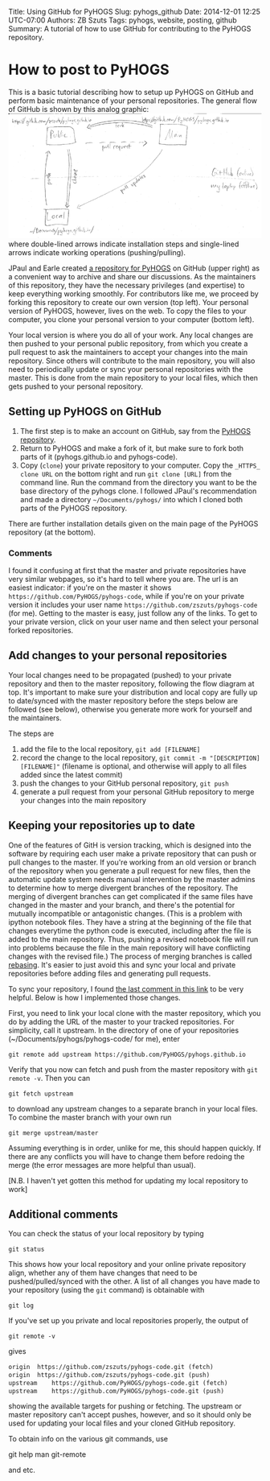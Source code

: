 Title: Using GitHub for PyHOGS
Slug: pyhogs_github
Date: 2014-12-01 12:25 UTC-07:00
Authors: ZB Szuts
Tags: pyhogs, website, posting, github
Summary: A tutorial of how to use GitHub for contributing to the PyHOGS repository.


# How to post to PyHOGS

This is a basic tutorial describing how to setup up PyHOGS on GitHub and perform basic maintenance of your personal repositories.  The general flow of GitHub is shown by this analog graphic:
![Connectivity of PyHOGS repositories](/images/pyhogs_github_connectivity2_mod.gif "Connectivity of PyHOGS repositories") where double-lined arrows indicate installation steps and single-lined arrows indicate working operations (pushing/pulling).

JPaul and Earle created [a repository for PyHOGS](https://github.com/PyHOGS/pyhogs.github.io "PyHOGS on GitHub") on GitHub (upper right) as a convenient way to archive and share our discussions.  As the maintainers of this repository, they have the necessary privileges (and expertise) to keep everything working smoothly.  For contributors like me, we proceed by forking this repository to create our own version (top left).  Your personal version of PyHOGS, however, lives on the web.  To copy the files to your computer, you clone your personal version to your computer (bottom left).

Your local version is where you do all of your work.  Any local changes are then pushed to your personal public repository, from which you create a pull request to ask the maintainers to accept your changes into the main repository.  Since others will contribute to the main repository, you will also need to periodically update or sync your personal repositories with the master.  This is done from the main repository to your local files, which then gets pushed to your personal repository.


## Setting up PyHOGS on GitHub

1. The first step is to make an account on GitHub, say from the [PyHOGS repository](https://github.com/PyHOGS/pyhogs-code "PyHOGS on GitHub").  
2. Return to PyHOGS and make a fork of it, but make sure to fork both parts of it (pyhogs.github.io and pyhogs-code).
3. Copy (`clone`) your private repository to your computer.  Copy the `_HTTPS_ clone URL` on the bottom right and run `git clone [URL]` from the command line.  Run the command from the directory you want to be the base directory of the pyhogs clone.  I followed JPaul's recommendation and made a directory `~/Documents/pyhogs/` into which I cloned both parts of the PyHOGS repository.

There are further installation details given on the main page of the PyHOGS repository (at the bottom).

### Comments

I found it confusing at first that the master and private repositories have very similar webpages, so it's hard to tell where you are.  The url is an easiest indicator: if you're on the master it shows `https://github.com/PyHOGS/pyhogs-code`, while if you're on your private version it includes your user name `https://github.com/zszuts/pyhogs-code` (for me).  Getting to the master is easy, just follow any of the links.  To get to your private version, click on your user name and then select your personal forked repositories.


## Add changes to your personal repositories

Your local changes need to be propagated (pushed) to your private repository and then to the master repository, following the flow diagram at top.  It's important to make sure your distribution and local copy are fully up to date/synced with the master repository before the steps below are followed (see below), otherwise you generate more work for yourself and the maintainers.

The steps are

1. add the file to the local repository, `git add [FILENAME]`
1. record the change to the local repository, `git commit -m "[DESCRIPTION] [FILENAME]"` (filename is optional, and otherwise will apply to all files added since the latest commit)
1. push the changes to your GitHub personal repository, `git push`
1. generate a pull request from your personal GitHub repository to merge your changes into the main repository


## Keeping your repositories up to date

One of the features of GitH is version tracking, which is designed into the software by requiring each user make a private repository that can push or pull changes to the master.  If you're working from an old version or branch of the repository when you generate a pull request for new files, then the automatic update system needs manual intervention by the master admins to determine how to merge divergent branches of the repository.  The merging of divergent branches can get complicated if the same files have changed in the master and your branch, and there's the potential for mutually incompatible or antagonistic changes.  (This is a problem with ipython notebook files.  They have a string at the beginning of the file that changes everytime the python code is executed, including after the file is added to the main repository.  Thus, pushing a revised notebook file will run into problems because the file in the main repository will have conflicting changes with the revised file.)   The process of merging branches is called [rebasing](http://rypress.com/tutorials/git/rebasing.html "Rebasing tutorial for GitHub").  It's easier to just avoid this and sync your local and private repositories before adding files and generating pull requests.

To sync your repository, I found [the last comment in this link](http://stackoverflow.com/questions/7244321/how-to-update-github-forked-repository "Updating forked repositories") to be very helpful.  Below is how I implemented those changes.

First, you need to link your local clone with the master repository, which you do by adding the URL of the master to your tracked repositories.  For simplicity, call it upstream.  In the directory of one of your repositories (~/Documents/pyhogs/pyhogs-code/ for me), enter

    git remote add upstream https://github.com/PyHOGS/pyhogs.github.io

Verify that you now can fetch and push from the master repository with `git remote -v`.  Then you can 

    git fetch upstream

to download any upstream changes to a separate branch in your local files.  To combine the master branch with your own run

    git merge upstream/master
    
Assuming everything is in order, unlike for me, this should happen quickly.  If there are any conflicts you will have to change them before redoing the merge (the error messages are more helpful than usual).

[N.B. I haven't yet gotten this method for updating my local repository to work]


## Additional comments

You can check the status of your local repository by typing

    git status

This shows how your local repository and your online private repository align, whether any of them have changes that need to be pushed/pulled/synced with the other.  A list of all changes you have made to your repository (using the `git` command) is obtainable with

    git log

If you've set up you private and local repositories properly, the output of

    git remote -v

gives

    origin	https://github.com/zszuts/pyhogs-code.git (fetch)
    origin	https://github.com/zszuts/pyhogs-code.git (push)
    upstream	https://github.com/PyHOGS/pyhogs-code.git (fetch)
    upstream	https://github.com/PyHOGS/pyhogs-code.git (push)

showing the available targets for pushing or fetching.  The upstream or master repository can't accept pushes, however, and so it should only be used for updating your local files and your cloned GitHub repository.

To obtain info on the various git commands, use

   git help
   man git-remote

and etc.